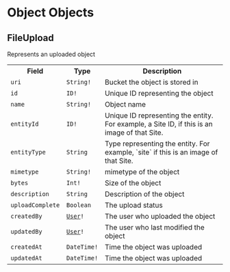 # Object Objects

## FileUpload

Represents an uploaded object

<table>
    <tr>
        <th nowrap>Field</th>
        <th nowrap>Type</th>
        <th nowrap>Description</th>
    </tr>
    <tr>
        <td nowrap><code>uri</code></td>
        <td nowrap><code>String!</code></td>
        <td>Bucket the object is stored in</td>
    </tr>
    <tr>
        <td nowrap><code>id</code></td>
        <td nowrap><code>ID!</code></td>
        <td>Unique ID representing the object</td>
    </tr>
    <tr>
        <td nowrap><code>name</code></td>
        <td nowrap><code>String!</code></td>
        <td>Object name</td>
    </tr>
    <tr>
        <td nowrap><code>entityId</code></td>
        <td nowrap><code>ID!</code></td>
        <td>Unique ID representing the entity. For example, a Site ID, if this is an image of that Site.</td>
    </tr>
    <tr>
        <td nowrap><code>entityType</code></td>
        <td nowrap><code>String</code></td>
        <td>Type representing the entity. For example, `site` if this is an image of that Site.</td>
    </tr>
    <tr>
        <td nowrap><code>mimetype</code></td>
        <td nowrap><code>String!</code></td>
        <td>mimetype of the object</td>
    </tr>
    <tr>
        <td nowrap><code>bytes</code></td>
        <td nowrap><code>Int!</code></td>
        <td>Size of the object</td>
    </tr>
    <tr>
        <td nowrap><code>description</code></td>
        <td nowrap><code>String</code></td>
        <td>Description of the object</td>
    </tr>
    <tr>
        <td nowrap><code>uploadComplete</code></td>
        <td nowrap><code>Boolean</code></td>
        <td>The upload status</td>
    </tr>
    <tr>
        <td nowrap><code>createdBy</code></td>
        <td nowrap><code><a href="../userManagement/userObjects.html#user">User</a>!</code></td>
        <td>The user who uploaded the object</td>
    </tr>
    <tr>
        <td nowrap><code>updatedBy</code></td>
        <td nowrap><code><a href="../userManagement/userObjects.html#user">User</a>!</code></td>
        <td>The user who last modified the object</td>
    </tr>
    <tr>
        <td nowrap><code>createdAt</code></td>
        <td nowrap><code>DateTime!</code></td>
        <td>Time the object was uploaded</td>
    </tr>
    <tr>
        <td nowrap><code>updatedAt</code></td>
        <td nowrap><code>DateTime!</code></td>
        <td>Time the object was uploaded</td>
    </tr>
</table>
